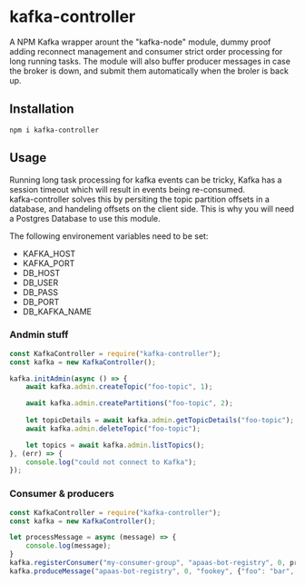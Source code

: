 # kafka-controller

A NPM Kafka wrapper arount the "kafka-node" module, dummy proof adding reconnect management and consumer strict order processing for long running tasks.
The module will also buffer producer messages in case the broker is down, and submit them automatically when the broler is back up.

## Installation

```
npm i kafka-controller
```

## Usage

Running long task processing for kafka events can be tricky, Kafka has a session timeout which will result in events being re-consumed.  
kafka-controller solves this by persiting the topic partition offsets in a database, and handeling offsets on the client side. This is why you will need a Postgres Database to use this module.

The following environement variables need to be set:

- KAFKA_HOST
- KAFKA_PORT
- DB_HOST
- DB_USER
- DB_PASS
- DB_PORT
- DB_KAFKA_NAME

### Andmin stuff

```javascript
const KafkaController = require("kafka-controller");
const kafka = new KafkaController();

kafka.initAdmin(async () => {
    await kafka.admin.createTopic("foo-topic", 1);

    await kafka.admin.createPartitions("foo-topic", 2);
    
    let topicDetails = await kafka.admin.getTopicDetails("foo-topic");
    await kafka.admin.deleteTopic("foo-topic");

    let topics = await kafka.admin.listTopics();
}, (err) => {
    console.log("could not connect to Kafka");
});
```

### Consumer & producers

```javascript
const KafkaController = require("kafka-controller");
const kafka = new KafkaController();

let processMessage = async (message) => {
    console.log(message);
}
kafka.registerConsumer("my-consumer-group", "apaas-bot-registry", 0, processMessage);
kafka.produceMessage("apaas-bot-registry", 0, "fookey", {"foo": "bar", "bar": 1})
```
